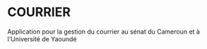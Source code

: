 # COURRIER
Application pour la gestion du courrier au sénat du Cameroun et à l'Université de Yaoundé
